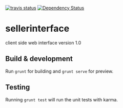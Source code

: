 [![travis status](https://api.travis-ci.org/Oleg25/seller_interface.svg)](https://api.travis-ci.org) [![Dependency Status](https://david-dm.org/bower/bower.svg)](https://david-dm.org/bower/bower)

# sellerinterface

 client side web interface version 1.0

## Build & development

Run `grunt` for building and `grunt serve` for preview.

## Testing

Running `grunt test` will run the unit tests with karma.
